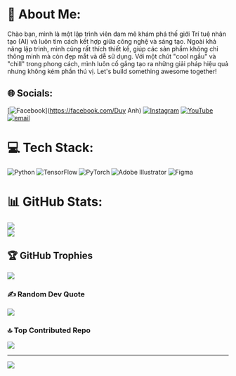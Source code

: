 # 💫 About Me:
Chào bạn, mình là một lập trình viên đam mê khám phá thế giới Trí tuệ nhân tạo (AI) và luôn tìm cách kết hợp giữa công nghệ và sáng tạo. Ngoài khả năng lập trình, mình cũng rất thích thiết kế, giúp các sản phẩm không chỉ thông minh mà còn đẹp mắt và dễ sử dụng. Với một chút "cool ngầu" và "chill" trong phong cách, mình luôn cố gắng tạo ra những giải pháp hiệu quả nhưng không kém phần thú vị. Let's build something awesome together!

## 🌐 Socials:
[![Facebook](https://img.shields.io/badge/Facebook-%231877F2.svg?logo=Facebook&logoColor=white)](https://facebook.com/Duy Anh) [![Instagram](https://img.shields.io/badge/Instagram-%23E4405F.svg?logo=Instagram&logoColor=white)](https://instagram.com/itmedia.0627) [![YouTube](https://img.shields.io/badge/YouTube-%23FF0000.svg?logo=YouTube&logoColor=white)](https://youtube.com/@@anmusic4437) [![email](https://img.shields.io/badge/Email-D14836?logo=gmail&logoColor=white)](mailto:itmedia2002vca@gmail.com)

# 💻 Tech Stack:
![Python](https://img.shields.io/badge/python-3670A0?style=for-the-badge&logo=python&logoColor=ffdd54) ![TensorFlow](https://img.shields.io/badge/TensorFlow-%23FF6F00.svg?style=for-the-badge&logo=TensorFlow&logoColor=white) ![PyTorch](https://img.shields.io/badge/PyTorch-%23EE4C2C.svg?style=for-the-badge&logo=PyTorch&logoColor=white) ![Adobe Illustrator](https://img.shields.io/badge/adobe%20illustrator-%23FF9A00.svg?style=for-the-badge&logo=adobe%20illustrator&logoColor=white) ![Figma](https://img.shields.io/badge/figma-%23F24E1E.svg?style=for-the-badge&logo=figma&logoColor=white)

# 📊 GitHub Stats:
![](https://github-readme-stats.vercel.app/api?username=conganh-it&theme=dark&hide_border=false&include_all_commits=false&count_private=false)<br/>
![](https://nirzak-streak-stats.vercel.app/?user=conganh-it&theme=dark&hide_border=false)<br/>

## 🏆 GitHub Trophies
![](https://github-profile-trophy.vercel.app/?username=conganh-it&theme=radical&no-frame=false&no-bg=true&margin-w=4)

### ✍️ Random Dev Quote
![](https://quotes-github-readme.vercel.app/api?type=vetical&theme=light)

### 🔝 Top Contributed Repo
![](https://github-contributor-stats.vercel.app/api?username=conganh-it&limit=5&theme=dark&combine_all_yearly_contributions=true)

---

[![](https://visitcount.itsvg.in/api?id=conganh-it&icon=9&color=1)](https://visitcount.itsvg.in)
